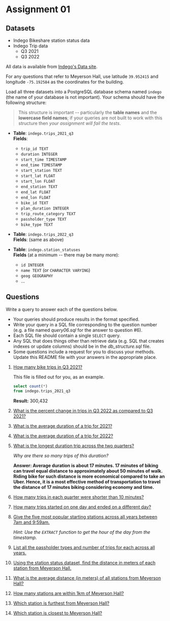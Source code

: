 # Assignment 01

## Datasets

* Indego Bikeshare station status data
* Indego Trip data
  - Q3 2021
  - Q3 2022

All data is available from [Indego's Data site](https://www.rideindego.com/about/data/).

For any questions that refer to Meyerson Hall, use latitude `39.952415` and longitude `-75.192584` as the coordinates for the building.

Load all three datasets into a PostgreSQL database schema named `indego` (the name of your database is not important). Your schema should have the following structure:

> This structure is important -- particularly the **table names** and the **lowercase field names**; if your queries are not built to work with this structure then _your assignment will fail the tests_.

* **Table**: `indego.trips_2021_q3`  
  **Fields**:
    * `trip_id TEXT`
    * `duration INTEGER`
    * `start_time TIMESTAMP`
    * `end_time TIMESTAMP`
    * `start_station TEXT`
    * `start_lat FLOAT`
    * `start_lon FLOAT`
    * `end_station TEXT`
    * `end_lat FLOAT`
    * `end_lon FLOAT`
    * `bike_id TEXT`
    * `plan_duration INTEGER`
    * `trip_route_category TEXT`
    * `passholder_type TEXT`
    * `bike_type TEXT`

* **Table**: `indego.trips_2022_q3`  
  **Fields**: (same as above)

* **Table**: `indego.station_statuses`  
  **Fields** (at a minimum -- there may be many more):
    * `id INTEGER`
    * `name TEXT` (or `CHARACTER VARYING`)
    * `geog GEOGRAPHY`
    * ...

## Questions

Write a query to answer each of the questions below.
* Your queries should produce results in the format specified.
* Write your query in a SQL file corresponding to the question number (e.g. a file named _query06.sql_ for the answer to question #6).
* Each SQL file should contain a single `SELECT` query.
* Any SQL that does things other than retrieve data (e.g. SQL that creates indexes or update columns) should be in the _db_structure.sql_ file.
* Some questions include a request for you to discuss your methods. Update this README file with your answers in the appropriate place.


1. [How many bike trips in Q3 2021?](query01.sql)

    This file is filled out for you, as an example.

    ```SQL
    select count(*)
    from indego.trips_2021_q3
    ```

    **Result:** 300,432

2. [What is the percent change in trips in Q3 2022 as compared to Q3 2021?](query02.sql)

3. [What is the average duration of a trip for 2021?](query03.sql)

4. [What is the average duration of a trip for 2022?](query04.sql)

5. [What is the longest duration trip across the two quarters?](query05.sql)

    _Why are there so many trips of this duration?_

    **Answer: Average duration is about 17 minutes. 17 minutes of biking can travel equal distance to approximately about 50 minutes of walk. Riding bike for such distance is more economical compared to take an Uber. Hence, it is a most effective method of transportation to travel the distance of 17 minutes biking considering economy and time.**

6. [How many trips in each quarter were shorter than 10 minutes?](query06.sql)

7. [How many trips started on one day and ended on a different day?](query07.sql)

8. [Give the five most popular starting stations across all years between 7am and 9:59am.](query08.sql)

    _Hint: Use the `EXTRACT` function to get the hour of the day from the timestamp._

9. [List all the passholder types and number of trips for each across all years.](query09.sql)

10. [Using the station status dataset, find the distance in meters of each station from Meyerson Hall.](query10.sql)

11. [What is the average distance (in meters) of all stations from Meyerson Hall?](query11.sql)

12. [How many stations are within 1km of Meyerson Hall?](query12.sql)

13. [Which station is furthest from Meyerson Hall?](query13.sql)

14. [Which station is closest to Meyerson Hall?](query14.sql)

